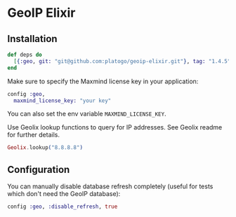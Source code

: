 # GeoIP Elixir


## Installation

```elixir
def deps do
  [{:geo, git: "git@github.com:platogo/geoip-elixir.git"}, tag: "1.4.5"]
end
```

Make sure to specify the Maxmind license key in your application:

```elixir
config :geo,
  maxmind_license_key: "your key"
```

You can also set the env variable `MAXMIND_LICENSE_KEY`.

Use Geolix lookup functions to query for IP addresses. See Geolix readme for further details.

```elixir
Geolix.lookup("8.8.8.8")
```

## Configuration

You can manually disable database refresh completely (useful for tests which don't need the GeoIP database):

```elixir
config :geo, :disable_refresh, true
```
